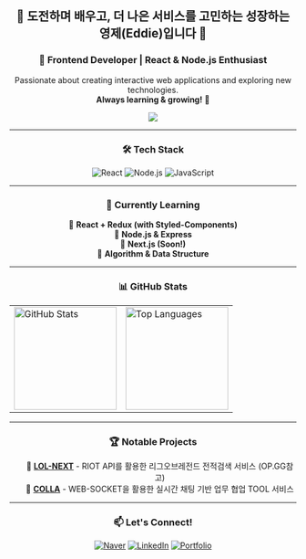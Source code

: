 <div align="center">

  ## 👋 도전하며 배우고, 더 나은 서비스를 고민하는 성장하는 영제(Eddie)입니다 👋
  ### 🚀 Frontend Developer | React & Node.js Enthusiast  
  Passionate about creating interactive web applications and exploring new technologies.  
  **Always learning & growing!** 🚀  

  <p align="center">
    <img src="https://readme-typing-svg.demolab.com?font=Fira+Code&weight=600&size=20&pause=1000&color=1AFFC6&center=true&vCenter=true&width=435&lines=Frontend+Developer;React+%7C+Node.js+%7C+Next.js;Always+Learning!+🚀" />
  </p>

  ---
  
  ### 🛠 Tech Stack  
  ![React](https://img.shields.io/badge/React-20232A?style=for-the-badge&logo=react&logoColor=61DAFB)
  ![Node.js](https://img.shields.io/badge/Node.js-339933?style=for-the-badge&logo=nodedotjs&logoColor=white)
  ![JavaScript](https://img.shields.io/badge/JavaScript-F7DF1E?style=for-the-badge&logo=javascript&logoColor=black)

  ---
  
  ### 🚀 Currently Learning
  <ul style="list-style: none; padding: 0;">
    <li style="list-style: none;">📌 <b>React + Redux (with Styled-Components)</b></li>
    <li style="list-style: none;">📌 <b>Node.js & Express</b></li>
    <li style="list-style: none;">📌 <b>Next.js (Soon!)</b></li>
    <li style="list-style: none;">📌 <b>Algorithm & Data Structure</b></li>
  </ul>
  
  ---
  
### 📊 GitHub Stats  
<table style="border: none">
  <tr style="border: none">
    <td style="border: none">
      <img src="https://github-readme-stats.vercel.app/api?username=Eddie0102&show_icons=true&theme=radical" alt="GitHub Stats" height="180px"/>
    </td>
    <td style="border: none">
      <img src="https://github-readme-stats.vercel.app/api/top-langs/?username=Eddie0102&layout=compact&theme=radical" alt="Top Languages" height="180px"/>
    </td>
  </tr>
</table>

  ---
  
  ### 🏆 Notable Projects
  <ul style="list-style-type: none;">
    <li>📌 <b><a href="https://github.com/SeyongA/lol-next.git">LOL-NEXT</a></b> - RIOT API를 활용한 리그오브레전드 전적검색 서비스 (OP.GG참고)</li>
    <li>📌 <b><a href="https://github.com/akdlstla/colla.git">COLLA</a></b> - WEB-SOCKET을 활용한 실시간 채팅 기반 업무 협업 TOOL 서비스</li>
  </ul>

  ---
  
  ### 📫 Let's Connect!
  [![Naver](https://img.shields.io/badge/N_Mail-03C75A?style=flat&logo=naver&logoColor=white)](mailto:youngje0102@naver.com)
  [![LinkedIn](https://img.shields.io/badge/LinkedIn-0A66C2?style=flat&logo=linkedin&logoColor=white)](https://github.com/Eddie0102/Eddie0102/issues/new?title=LinkedIn%20준비%20중입니다!)
  [![Portfolio](https://img.shields.io/badge/Portfolio-000000?style=flat&logo=notion&logoColor=white)](https://github.com/Eddie0102/Eddie0102/issues/new?title=포트폴리오%20준비%20중입니다!)



</div>





<!--
**Eddie0102/Eddie0102** is a ✨ _special_ ✨ repository because its `README.md` (this file) appears on your GitHub profile.

Here are some ideas to get you started:

- 🔭 I’m currently working on ...
- 🌱 I’m currently learning ...
- 👯 I’m looking to collaborate on ...
- 🤔 I’m looking for help with ...
- 💬 Ask me about ...
- 📫 How to reach me: ...
- 😄 Pronouns: ...
- ⚡ Fun fact: ...
-->

